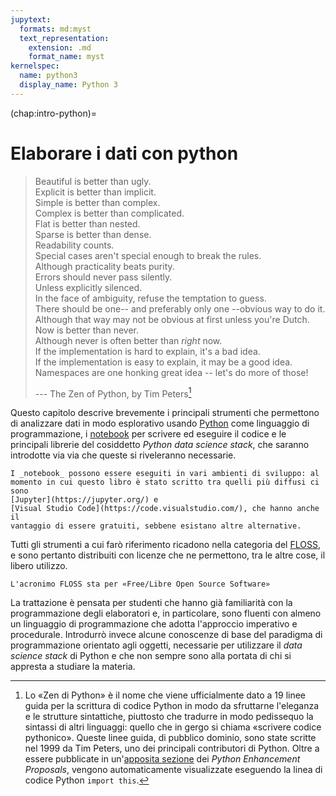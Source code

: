 ```yaml
---
jupytext:
  formats: md:myst
  text_representation:
    extension: .md
    format_name: myst
kernelspec:
  name: python3
  display_name: Python 3
---
```


(chap:intro-python)=
# Elaborare i dati con python

> Beautiful is better than ugly.<br/>
> Explicit is better than implicit.<br/>
> Simple is better than complex.<br/>
> Complex is better than complicated.<br/>
> Flat is better than nested.<br/>
> Sparse is better than dense.<br/>
> Readability counts.<br/>
> Special cases aren't special enough to break the rules.<br/>
> Although practicality beats purity.<br/>
> Errors should never pass silently.<br/>
> Unless explicitly silenced.<br/>
> In the face of ambiguity, refuse the temptation to guess.<br/>
> There should be one-- and preferably only one --obvious way to do it.<br/>
> Although that way may not be obvious at first unless you're Dutch.<br/>
> Now is better than never.<br/>
> Although never is often better than *right* now.<br/>
> If the implementation is hard to explain, it's a bad idea.<br/>
> If the implementation is easy to explain, it may be a good idea.<br/>
> Namespaces are one honking great idea -- let's do more of those!<br/>
>
> --- The Zen of Python, by Tim Peters[^zen]


Questo capitolo descrive brevemente i principali strumenti che permettono di
analizzare dati in modo esplorativo usando [Python](https://www.python.org)
come linguaggio di programmazione, i
[notebook](https://en.wikipedia.org/wiki/Notebook_interface) per scrivere ed
eseguire il codice e le principali librerie del cosiddetto
_Python data science stack_, che saranno introdotte via via che queste si
riveleranno necessarie.
```{margin}
I _notebook_ possono essere eseguiti in vari ambienti di sviluppo: al
momento in cui questo libro è stato scritto tra quelli più diffusi ci sono
[Jupyter](https://jupyter.org/) e
[Visual Studio Code](https://code.visualstudio.com/), che hanno anche il
vantaggio di essere gratuiti, sebbene esistano altre alternative.
```

Tutti gli strumenti a cui farò riferimento ricadono nella categoria del
[FLOSS](https://it.wikipedia.org/wiki/Free_and_Open_Source_Software), e sono
pertanto distribuiti con licenze che ne permettono, tra le altre cose, il
libero utilizzo.
```{margin}
L'acronimo FLOSS sta per «Free/Libre Open Source Software»
```

La trattazione è pensata per studenti che hanno già familiarità con la
programmazione degli elaboratori e, in particolare, sono fluenti con almeno
un linguaggio di programmazione che adotta l'approccio imperativo e
procedurale. Introdurrò invece alcune conoscenze di base del paradigma di
programmazione orientato agli oggetti, necessarie per utilizzare il
_data science stack_ di Python e che non sempre sono alla portata di chi si
appresta a studiare la materia.


[^zen]: Lo «Zen di Python» è il nome che viene ufficialmente dato a $19$
linee guida per la scrittura di codice Python in modo da sfruttarne l'eleganza
e le strutture sintattiche, piuttosto che tradurre in modo pedissequo la
sintassi di altri linguaggi: quello che in gergo si chiama
«scrivere codice pythonico». Queste linee guida, di pubblico dominio, sono
state scritte nel 1999 da Tim Peters, uno dei principali contributori di
Python. Oltre a essere pubblicate in
un'[apposita sezione](https://peps.python.org/pep-0020/) dei
_Python Enhancement Proposals_, vengono automaticamente visualizzate eseguendo
la linea di codice Python `import this`.
